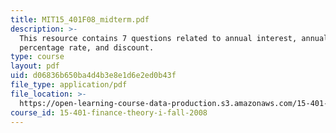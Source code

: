 ```yaml
---
title: MIT15_401F08_midterm.pdf
description: >-
  This resource contains 7 questions related to annual interest, annual
  percentage rate, and discount.
type: course
layout: pdf
uid: d06836b650ba4d4b3e8e1d6e2ed0b43f
file_type: application/pdf
file_location: >-
  https://open-learning-course-data-production.s3.amazonaws.com/15-401-finance-theory-i-fall-2008/d06836b650ba4d4b3e8e1d6e2ed0b43f_MIT15_401F08_midterm.pdf
course_id: 15-401-finance-theory-i-fall-2008
---
```

